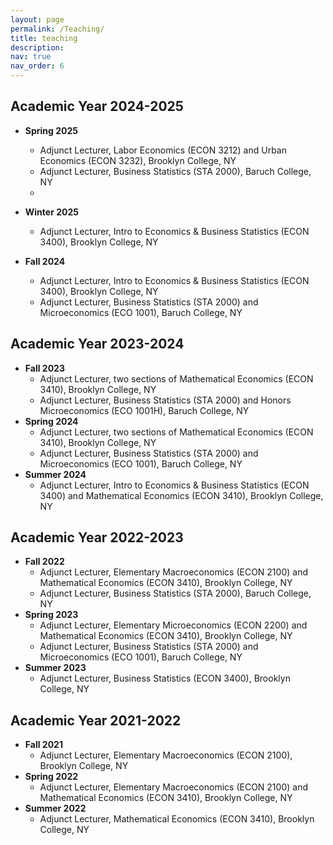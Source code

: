```yaml
---
layout: page
permalink: /Teaching/
title: teaching
description:
nav: true
nav_order: 6
---
```


## Academic Year 2024-2025

- **Spring 2025**
  - Adjunct Lecturer, Labor Economics (ECON 3212) and Urban Economics (ECON 3232), Brooklyn College, NY
  - Adjunct Lecturer, Business Statistics (STA 2000), Baruch College, NY
  - 
- **Winter 2025**
  - Adjunct Lecturer, Intro to Economics & Business Statistics (ECON 3400), Brooklyn College, NY

- **Fall 2024**
  - Adjunct Lecturer, Intro to Economics & Business Statistics (ECON 3400), Brooklyn College, NY
  - Adjunct Lecturer, Business Statistics (STA 2000) and Microeconomics (ECO 1001), Baruch College, NY

## Academic Year 2023-2024

- **Fall 2023**
  - Adjunct Lecturer, two sections of Mathematical Economics (ECON 3410), Brooklyn College, NY
  - Adjunct Lecturer, Business Statistics (STA 2000) and Honors Microeconomics (ECO 1001H), Baruch College, NY
- **Spring 2024**
  - Adjunct Lecturer, two sections of Mathematical Economics (ECON 3410), Brooklyn College, NY
  - Adjunct Lecturer, Business Statistics (STA 2000) and Microeconomics (ECO 1001), Baruch College, NY
- **Summer 2024**
  - Adjunct Lecturer, Intro to Economics & Business Statistics (ECON 3400) and Mathematical Economics (ECON 3410), Brooklyn College, NY

## Academic Year 2022-2023

- **Fall 2022**
  - Adjunct Lecturer, Elementary Macroeconomics (ECON 2100) and Mathematical Economics (ECON 3410), Brooklyn College, NY
  - Adjunct Lecturer, Business Statistics (STA 2000), Baruch College, NY
- **Spring 2023**
  - Adjunct Lecturer, Elementary Microeconomics (ECON 2200) and Mathematical Economics (ECON 3410), Brooklyn College, NY
  - Adjunct Lecturer, Business Statistics (STA 2000) and Microeconomics (ECO 1001), Baruch College, NY
- **Summer 2023**
  - Adjunct Lecturer, Business Statistics (ECON 3400), Brooklyn College, NY

## Academic Year 2021-2022

- **Fall 2021**
  - Adjunct Lecturer, Elementary Macroeconomics (ECON 2100), Brooklyn College, NY
- **Spring 2022**
  - Adjunct Lecturer, Elementary Macroeconomics (ECON 2100) and Mathematical Economics (ECON 3410), Brooklyn College, NY
- **Summer 2022**
  - Adjunct Lecturer, Mathematical Economics (ECON 3410), Brooklyn College, NY
